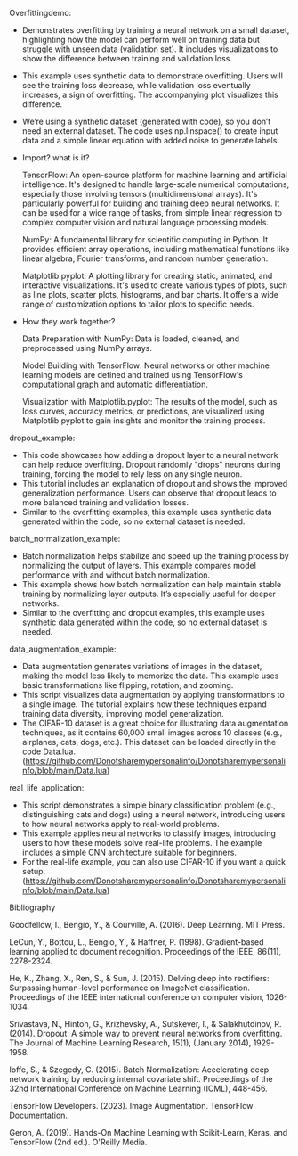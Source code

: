 Overfittingdemo:
- Demonstrates overfitting by training a neural network on a small dataset, highlighting how the model can perform well on training data but struggle with unseen data (validation set). It includes visualizations to show the difference between training and validation loss.
- This example uses synthetic data to demonstrate overfitting. Users will see the training loss decrease, while validation loss eventually increases, a sign of overfitting. The accompanying plot visualizes this difference.
- We’re using a synthetic dataset (generated with code), so you don’t need an external dataset. The code uses np.linspace() to create input data and a simple linear equation with added noise to generate labels.

- Import? what is it?

   TensorFlow: An open-source platform for machine learning and artificial intelligence. It's designed to handle large-scale numerical computations, especially those involving tensors (multidimensional arrays).
 It's particularly powerful for building and training deep neural networks. It can be used for a wide range of tasks, from simple linear regression to complex computer vision and natural language processing models.

  NumPy: A fundamental library for scientific computing in Python. It provides efficient array operations, including mathematical functions like linear algebra, Fourier transforms, and random number generation.

  Matplotlib.pyplot: A plotting library for creating static, animated, and interactive visualizations. It's used to create various types of plots, such as line plots, scatter plots, histograms, and bar charts. It offers a wide range of customization options to tailor plots to specific needs.

- How they work together?

   Data Preparation with NumPy: Data is loaded, cleaned, and preprocessed using NumPy arrays.

  Model Building with TensorFlow: Neural networks or other machine learning models are defined and trained using TensorFlow's computational graph and automatic differentiation.

  Visualization with Matplotlib.pyplot: The results of the model, such as loss curves, accuracy metrics, or predictions, are visualized using Matplotlib.pyplot to gain insights and monitor the training process.

dropout_example:
 - This code showcases how adding a dropout layer to a neural network can help reduce overfitting. Dropout randomly "drops" neurons during training, forcing the model to rely less on any single neuron.
 - This tutorial includes an explanation of dropout and shows the improved generalization performance. Users can observe that dropout leads to more balanced training and validation losses.
 - Similar to the overfitting examples, this example uses synthetic data generated within the code, so no external dataset is needed.

batch_normalization_example:
 - Batch normalization helps stabilize and speed up the training process by normalizing the output of layers. This example compares model performance with and without batch normalization.
 - This example shows how batch normalization can help maintain stable training by normalizing layer outputs. It’s especially useful for deeper networks.
 - Similar to the overfitting and dropout examples, this example uses synthetic data generated within the code, so no external dataset is needed.

data_augmentation_example:
 - Data augmentation generates variations of images in the dataset, making the model less likely to memorize the data. This example uses basic transformations like flipping, rotation, and zooming.
 - This script visualizes data augmentation by applying transformations to a single image. The tutorial explains how these techniques expand training data diversity, improving model generalization.
 - The CIFAR-10 dataset is a great choice for illustrating data augmentation techniques, as it contains 60,000 small images across 10 classes (e.g., airplanes, cats, dogs, etc.). This dataset can be loaded directly in the code Data.lua. (https://github.com/Donotsharemypersonalinfo/Donotsharemypersonalinfo/blob/main/Data.lua)

real_life_application:
 - This script demonstrates a simple binary classification problem (e.g., distinguishing cats and dogs) using a neural network, introducing users to how neural networks apply to real-world problems.
 - This example applies neural networks to classify images, introducing users to how these models solve real-life problems. The example includes a simple CNN architecture suitable for beginners.
 - For the real-life example, you can also use CIFAR-10 if you want a quick setup. (https://github.com/Donotsharemypersonalinfo/Donotsharemypersonalinfo/blob/main/Data.lua)

Bibliography

Goodfellow, I., Bengio, Y., & Courville, A. (2016). Deep Learning. MIT Press.

LeCun, Y., Bottou, L., Bengio, Y., & Haffner, P. (1998). Gradient-based learning applied to document recognition. Proceedings of the IEEE, 86(11), 2278-2324.

He, K., Zhang, X., Ren, S., & Sun, J. (2015). Delving deep into rectifiers: Surpassing human-level performance on ImageNet classification. Proceedings of the IEEE international conference on computer vision, 1026-1034.

Srivastava, N., Hinton, G., Krizhevsky, A., Sutskever, I., & Salakhutdinov, R. (2014). Dropout: A simple way to prevent neural networks from overfitting. The Journal of Machine Learning Research, 15(1), (January 2014), 1929-1958.

Ioffe, S., & Szegedy, C. (2015). Batch Normalization: Accelerating deep network training by reducing internal covariate shift. Proceedings of the 32nd International Conference on Machine Learning (ICML), 448-456.

TensorFlow Developers. (2023). Image Augmentation. TensorFlow Documentation.

Geron, A. (2019). Hands-On Machine Learning with Scikit-Learn, Keras, and TensorFlow (2nd ed.). O'Reilly Media.

